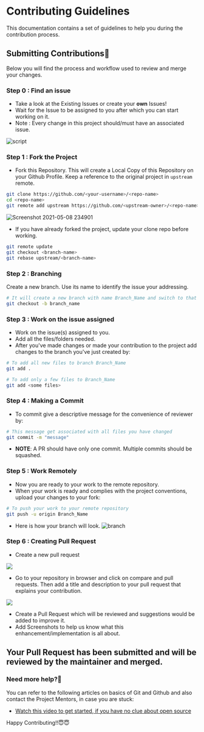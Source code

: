
# Contributing Guidelines

This documentation contains a set of guidelines to help you during the contribution process.

## Submitting Contributions👩‍

Below you will find the process and workflow used to review and merge your changes.

### Step 0 : Find an issue

- Take a look at the Existing Issues or create your **own** Issues!
- Wait for the Issue to be assigned to you after which you can start working on it.
- Note : Every change in this project should/must have an associated issue.

![script]()

### Step 1 : Fork the Project

- Fork this Repository. This will create a Local Copy of this Repository on your Github Profile.
Keep a reference to the original project in `upstream` remote.  

```bash
git clone https://github.com/<your-username>/<repo-name>  
cd <repo-name>  
git remote add upstream https://github.com/<upstream-owner>/<repo-name>  
```  
![Screenshot 2021-05-08 234901](https://user-images.githubusercontent.com/74819092/117561852-f45a6280-b0b7-11eb-9f05-5761ccfd5c78.png)




- If you have already forked the project, update your clone repo before working.

```bash
git remote update
git checkout <branch-name>
git rebase upstream/<branch-name>
```  



### Step 2 : Branching

Create a new branch. Use its name to identify the issue your addressing.

```bash
# It will create a new branch with name Branch_Name and switch to that branch 
git checkout -b branch_name
```

### Step 3 : Work on the issue assigned

- Work on the issue(s) assigned to you.
- Add all the files/folders needed.
- After you've made changes or made your contribution to the project add changes to the branch you've just created by:

```bash  
# To add all new files to branch Branch_Name  
git add .  

# To add only a few files to Branch_Name
git add <some files>
```

### Step 4 : Making a  Commit

- To commit give a descriptive message for the convenience of reviewer by:

```bash
# This message get associated with all files you have changed  
git commit -m "message"  
```

- **NOTE**: A PR should have only one commit. Multiple commits should be squashed.

### Step 5 : Work Remotely

- Now you are ready to your work to the remote repository.
- When your work is ready and complies with the project conventions, upload your changes to your fork:

```bash  
# To push your work to your remote repository
git push -u origin Branch_Name
```
- Here is how your branch will look.
![branch](https://user-images.githubusercontent.com/74819092/117562046-93cc2500-b0b9-11eb-955d-cde214bf27cb.png)

### Step 6 : Creating Pull Request
- Create a new pull request
<img src="https://user-images.githubusercontent.com/74819092/117562081-d55cd000-b0b9-11eb-8490-40025c2edfa7.png">

- Go to your repository in browser and click on compare and pull requests.
Then add a title and description to your pull request that explains your contribution.  
<img src="https://user-images.githubusercontent.com/74819092/117562121-3b495780-b0ba-11eb-89cc-6271746c265d.png">


- Create a Pull Request which will be reviewed and suggestions would be added to improve it.
- Add Screenshots to help us know what this enhancement/implementation is all about.

## Your Pull Request has been submitted and will be reviewed by the maintainer and merged.



### Need more help?🤔

You can refer to the following articles on basics of Git and Github and also contact the Project Mentors,
in case you are stuck:

- [Watch this video to get started, if you have no clue about open source](https://youtu.be/GaosMNyPKZc)

Happy Contributing!!😇😇
